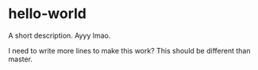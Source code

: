 # hello-world
A short description.
Ayyy lmao.

I need to write more lines to make this work?
This should be different than master.

